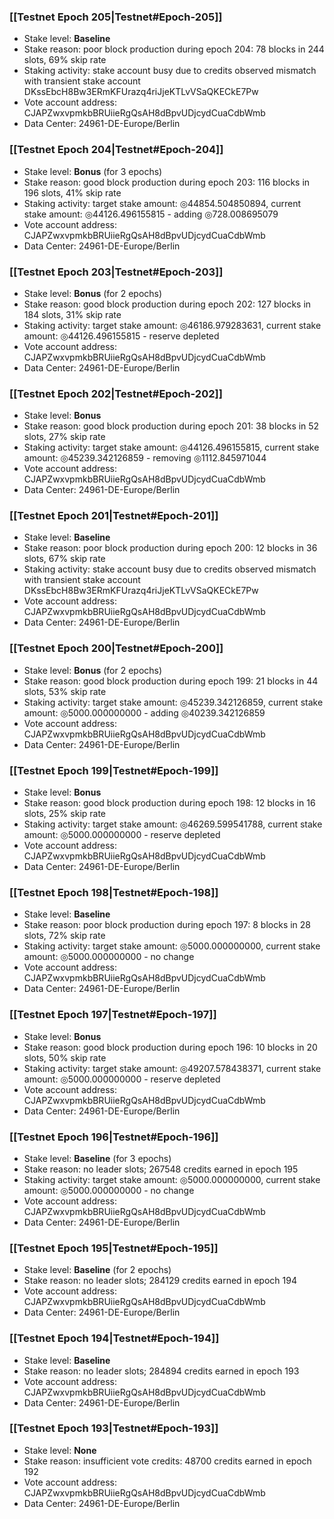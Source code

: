 ### [[Testnet Epoch 205|Testnet#Epoch-205]]
* Stake level: **Baseline**
* Stake reason: poor block production during epoch 204: 78 blocks in 244 slots, 69% skip rate
* Staking activity: stake account busy due to credits observed mismatch with transient stake account DKssEbcH8Bw3ERmKFUrazq4riJjeKTLvVSaQKECkE7Pw
* Vote account address: CJAPZwxvpmkbBRUiieRgQsAH8dBpvUDjcydCuaCdbWmb
* Data Center: 24961-DE-Europe/Berlin
### [[Testnet Epoch 204|Testnet#Epoch-204]]
* Stake level: **Bonus** (for 3 epochs)
* Stake reason: good block production during epoch 203: 116 blocks in 196 slots, 41% skip rate
* Staking activity: target stake amount: ◎44854.504850894, current stake amount: ◎44126.496155815 - adding ◎728.008695079
* Vote account address: CJAPZwxvpmkbBRUiieRgQsAH8dBpvUDjcydCuaCdbWmb
* Data Center: 24961-DE-Europe/Berlin
### [[Testnet Epoch 203|Testnet#Epoch-203]]
* Stake level: **Bonus** (for 2 epochs)
* Stake reason: good block production during epoch 202: 127 blocks in 184 slots, 31% skip rate
* Staking activity: target stake amount: ◎46186.979283631, current stake amount: ◎44126.496155815 - reserve depleted
* Vote account address: CJAPZwxvpmkbBRUiieRgQsAH8dBpvUDjcydCuaCdbWmb
* Data Center: 24961-DE-Europe/Berlin
### [[Testnet Epoch 202|Testnet#Epoch-202]]
* Stake level: **Bonus**
* Stake reason: good block production during epoch 201: 38 blocks in 52 slots, 27% skip rate
* Staking activity: target stake amount: ◎44126.496155815, current stake amount: ◎45239.342126859 - removing ◎1112.845971044
* Vote account address: CJAPZwxvpmkbBRUiieRgQsAH8dBpvUDjcydCuaCdbWmb
* Data Center: 24961-DE-Europe/Berlin
### [[Testnet Epoch 201|Testnet#Epoch-201]]
* Stake level: **Baseline**
* Stake reason: poor block production during epoch 200: 12 blocks in 36 slots, 67% skip rate
* Staking activity: stake account busy due to credits observed mismatch with transient stake account DKssEbcH8Bw3ERmKFUrazq4riJjeKTLvVSaQKECkE7Pw
* Vote account address: CJAPZwxvpmkbBRUiieRgQsAH8dBpvUDjcydCuaCdbWmb
* Data Center: 24961-DE-Europe/Berlin
### [[Testnet Epoch 200|Testnet#Epoch-200]]
* Stake level: **Bonus** (for 2 epochs)
* Stake reason: good block production during epoch 199: 21 blocks in 44 slots, 53% skip rate
* Staking activity: target stake amount: ◎45239.342126859, current stake amount: ◎5000.000000000 - adding ◎40239.342126859
* Vote account address: CJAPZwxvpmkbBRUiieRgQsAH8dBpvUDjcydCuaCdbWmb
* Data Center: 24961-DE-Europe/Berlin
### [[Testnet Epoch 199|Testnet#Epoch-199]]
* Stake level: **Bonus**
* Stake reason: good block production during epoch 198: 12 blocks in 16 slots, 25% skip rate
* Staking activity: target stake amount: ◎46269.599541788, current stake amount: ◎5000.000000000 - reserve depleted
* Vote account address: CJAPZwxvpmkbBRUiieRgQsAH8dBpvUDjcydCuaCdbWmb
* Data Center: 24961-DE-Europe/Berlin
### [[Testnet Epoch 198|Testnet#Epoch-198]]
* Stake level: **Baseline**
* Stake reason: poor block production during epoch 197: 8 blocks in 28 slots, 72% skip rate
* Staking activity: target stake amount: ◎5000.000000000, current stake amount: ◎5000.000000000 - no change
* Vote account address: CJAPZwxvpmkbBRUiieRgQsAH8dBpvUDjcydCuaCdbWmb
* Data Center: 24961-DE-Europe/Berlin
### [[Testnet Epoch 197|Testnet#Epoch-197]]
* Stake level: **Bonus**
* Stake reason: good block production during epoch 196: 10 blocks in 20 slots, 50% skip rate
* Staking activity: target stake amount: ◎49207.578438371, current stake amount: ◎5000.000000000 - reserve depleted
* Vote account address: CJAPZwxvpmkbBRUiieRgQsAH8dBpvUDjcydCuaCdbWmb
* Data Center: 24961-DE-Europe/Berlin
### [[Testnet Epoch 196|Testnet#Epoch-196]]
* Stake level: **Baseline** (for 3 epochs)
* Stake reason: no leader slots; 267548 credits earned in epoch 195
* Staking activity: target stake amount: ◎5000.000000000, current stake amount: ◎5000.000000000 - no change
* Vote account address: CJAPZwxvpmkbBRUiieRgQsAH8dBpvUDjcydCuaCdbWmb
* Data Center: 24961-DE-Europe/Berlin
### [[Testnet Epoch 195|Testnet#Epoch-195]]
* Stake level: **Baseline** (for 2 epochs)
* Stake reason: no leader slots; 284129 credits earned in epoch 194
* Vote account address: CJAPZwxvpmkbBRUiieRgQsAH8dBpvUDjcydCuaCdbWmb
* Data Center: 24961-DE-Europe/Berlin
### [[Testnet Epoch 194|Testnet#Epoch-194]]
* Stake level: **Baseline**
* Stake reason: no leader slots; 284894 credits earned in epoch 193
* Vote account address: CJAPZwxvpmkbBRUiieRgQsAH8dBpvUDjcydCuaCdbWmb
* Data Center: 24961-DE-Europe/Berlin
### [[Testnet Epoch 193|Testnet#Epoch-193]]
* Stake level: **None**
* Stake reason: insufficient vote credits: 48700 credits earned in epoch 192
* Vote account address: CJAPZwxvpmkbBRUiieRgQsAH8dBpvUDjcydCuaCdbWmb
* Data Center: 24961-DE-Europe/Berlin